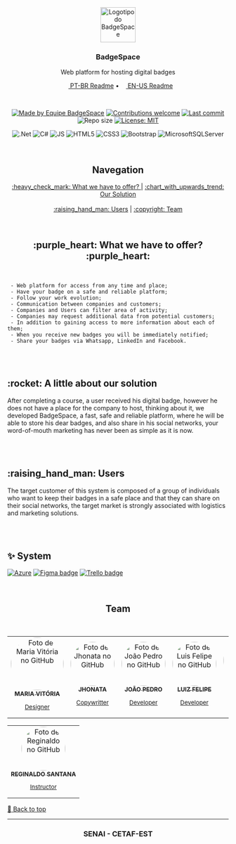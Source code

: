 <div align="center" id="top">
  <a href="https://darrow12.github.io/AluraComics/src/pages">
    <img
 src="https://user-images.githubusercontent.com/97753966/201760769-ab57c65c-17b3-4553-a624-3bd5812136dc.png" alt="Logotipo do BadgeSpace" height="80"/>
  </a>
  
  <h3>BadgeSpace</h3>
  <p>Web platform for hosting digital badges</p>

  <!-- Readme languages -->
  <p>
    <a href="README-pt.md"><img src="https://github.com/darrow12/Pop_OS-posInstall/blob/main/.github/br.png" height="12"> PT-BR Readme</a> 
    • 
    <a href="README.md"><img src="https://github.com/darrow12/Pop_OS-posInstall/blob/main/.github/us.png" height="12"> EN-US Readme</a>
  </p>
  
  <br>
  
  <!-- Badges-->
  [![Made by Equipe BadgeSpace](https://img.shields.io/badge/Made%20by-BadgeSpace-6949FF?logo=github&labelColor=1C1F2A)](https://github.com/J3ipy)
  [![Contributions welcome](https://img.shields.io/badge/Contributions-welcome-6949FF?labelColor=1C1F2A)](https://github.com/MulinhaGPlays/BadgeSpace-Project_AspNetCore/pulls)
  [![Last commit](https://img.shields.io/github/last-commit/MulinhaGPlays/BadgeSpace-Project_AspNetCore?color=6949FF&labelColor=1C1F2A&label=Last%20commit)](https://github.com/MulinhaGPlays/BadgeSpace-Project_AspNetCore/commits/main)
  ![Repo size](https://img.shields.io/github/repo-size/MulinhaGPlays/BadgeSpace-Project_AspNetCore?color=6949FF&labelColor=1C1F2A&label=Repo%20size)
  [![License: MIT](https://img.shields.io/github/license/MulinhaGPlays/BadgeSpace-Project_AspNetCore?color=6949FF&labelColor=1C1F2A&label=License)](https://github.com/darrow12/AluraComics/blob/main/LICENSE)  
</div>

<div align=center>
 
  ![.Net](https://img.shields.io/badge/.NET-5C2D91?style=for-the-badge&logo=.net&logoColor=white)
  ![C#](https://img.shields.io/badge/Csharp-%23007ACC.svg?style=for-the-badge&logo=Csharp&logoColor=white)
  ![JS](https://img.shields.io/badge/Javascript-%23007ACC.svg?style=for-the-badge&logo=javascript&logoColor=yellow)
  ![HTML5](https://img.shields.io/badge/html5-%23E34F26.svg?style=for-the-badge&logo=html5&logoColor=white)
  ![CSS3](https://img.shields.io/badge/css3-%231572B6.svg?style=for-the-badge&logo=css3&logoColor=white)
  ![Bootstrap](https://img.shields.io/badge/bootstrap-%23563D7C.svg?style=for-the-badge&logo=bootstrap&logoColor=white)
  ![MicrosoftSQLServer](https://img.shields.io/badge/Microsoft%20SQL%20Sever-CC2927?style=for-the-badge&logo=microsoft%20sql%20server&logoColor=white)
 
</div>
<br>

<h2 align=center> Navegation </h2>
<p align="center">
 <a href="#objetivo"> :heavy_check_mark: What we have to offer? </a> |
 <a href="#solucao"> :chart_with_upwards_trend: Our Solution </a>  <br><br>
 <a href="#usuarios"> :raising_hand_man: Users</a> |
 <a href="#autor"> 	:copyright: Team</a>
</p>


<br>
<h2 align=center id="objetivo">  :purple_heart: What we have to offer? :purple_heart:</h2>
<br>

     - Web platform for access from any time and place;
     - Have your badge on a safe and reliable platform;
     - Follow your work evolution;
     - Communication between companies and customers;
     - Companies and Users can filter area of activity;
     - Companies may request additional data from potential customers;
     - In addition to gaining access to more information about each of them;
     - When you receive new badges you will be immediately notified;
     - Share your badges via Whatsapp, LinkedIn and Facebook.

<br><br>


<h2 id="solucao"> :rocket: A little about our solution </h2>

   After completing a course, a user received his digital badge, however he does not have a place for the company to host, thinking about it, we developed BadgeSpace, a fast, safe and reliable platform, where he will be able to store his dear badges, and also share in his social networks, your word-of-mouth marketing has never been as simple as it is now.

<br><br>

<h2 id="usuarios">  :raising_hand_man: Users</h2>

   The target customer of this system is composed of a group of individuals who want to keep their badges in a safe place and that they can share on their social networks, the target market is strongly associated with logistics and marketing solutions.

<br><br>


## :sparkles: System

[![Azure](https://img.shields.io/badge/azure-%230072C6.svg?style=for-the-badge&logo=microsoftazure&logoColor=white)]()
[![Figma badge](https://img.shields.io/badge/figma%20-%236E40C9.svg?style=for-the-badge&logo=figma&logoColor=white)](https://www.figma.com/file/g3HipfGasWb7bwMuktysNK/Badges?node-id=97%3A361&t=Ror0BVcPcF4xH36h-1)
[![Trello badge](https://img.shields.io/badge/trello%20-%236E40C9.svg?&style=for-the-badge&logo=trello&logoColor=white)](https://trello.com/invite/b/hbZehfDL/ATTI878daecf33dec72d9bd9e3e6b411488f9AD04029/badge-space-equipe-omega)

<br>

<h2 id="autor" align=center>Team</h2>
<br>
<table align="center">
  <tr>
    <td align="center">
      <a href="https://github.com" target="_blank">
        <img style="border-radius:100px;" src="https://user-images.githubusercontent.com/97753966/201800021-15cda6f6-bb7d-488a-beff-9b244525237b.png" height="120px;" alt="Foto de Maria Vitória no GitHub"/><br>
        <sub>
          <b>MARIA VITÓRIA</b>
          <p>Designer</p>
        </sub>
      </a>
    </td>
    <td align="center">
      <a href="https://github.com/jhontanx" target="_blank">
        <img style="border-radius:100px;" src="https://github.com/jhontanx.png" width="100px;" alt="Foto de Jhonata no GitHub"/><br>
        <sub>
          <b>JHONATA</b>
          <p>Copywritter</p>
        </sub>
      </a>
    </td>
    <td align="center">
      <a href="https://github.com/J3ipy" target="_blank">
        <img style="border-radius:100px;" src="https://github.com/J3ipy.png" target="_blank"  width="100px;" alt="Foto de João Pedro no GitHub"/><br>
        <sub>
          <b>JOÃO PEDRO</b>
          <p>Developer</p>
        </sub>
      </a>
    </td>
    <td align="center" >
      <a href="https://github.com/MulinhaGPlays" target="_blank">
        <img style="border-radius:100px;" src="https://github.com/MulinhaGPlays.png" target="_blank"  width="100px;" alt="Foto de Luis Felipe no GitHub"/><br>
        <sub>
          <b>LUIZ FELIPE</b>
          <p>Developer</p>
        </sub>
      </a>
    </td>
    <td align="center">
      <a href="https://github.com" target="_blank">
        <img style="border-radius:100px;" src="https://user-images.githubusercontent.com/97753966/201800233-d3c5a790-2a86-4a76-bf0f-5904db590417.png" width="100px;" alt="Foto de Antony no GitHub"/><br>
        <sub>
          <b>ANTONY GUSTAVO</b>
          <p>Designer</p>
        </sub>
      </a>
    </td>
    <td align="center">
      <a href="https://github.com" target="_blank">
        <img style="border-radius:100px;" src="https://user-images.githubusercontent.com/97753966/201755699-f2119c16-1d7f-4498-af40-36eb21ff505e.JPG" width="60px;"         alt="Foto de Heidy Larissa no Github"/><br>
        <sub>
          <b>HEIDY LARISSA</b>
          <p>Designer</p>
        </sub>
      </a>
    </td>
  </tr>
</table>
<table align="center">
  <tr>
    <td align="center">
      <a href="https://github.com/regymatrix" target="_blank">
        <img style="border-radius:100px;" src="https://github.com/regymatrix.png" target="_blank" width="100px;" alt="Foto de Reginaldo no GitHub"/><br>
        <sub>
          <b>REGINALDO SANTANA</b>
          <p>Instructor</p>
        </sub>
      </a>
    </td>
   </tr>
</table>

<a href='#top'>:arrow_up_small: Back to top</a>


***
<h3  align=center>SENAI - CETAF-EST</h3>

